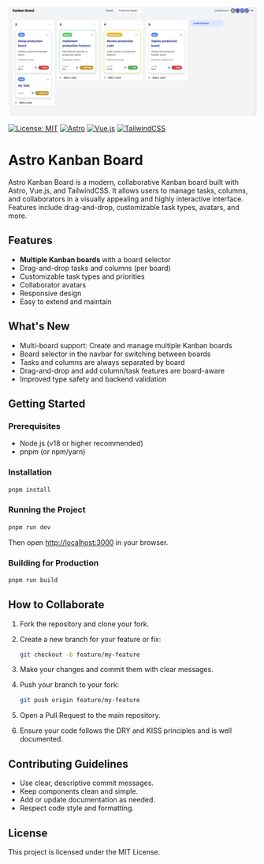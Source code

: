 ![Screenshot](./screenshot.png)

[![License: MIT](https://img.shields.io/badge/License-MIT-blue.svg)](LICENSE)
[![Astro](https://img.shields.io/badge/Astro-Framework-blueviolet)](https://astro.build/)
[![Vue.js](https://img.shields.io/badge/Vue.js-3.x-green)](https://vuejs.org/)
[![TailwindCSS](https://img.shields.io/badge/TailwindCSS-3.x-blue)](https://tailwindcss.com/)

# Astro Kanban Board

Astro Kanban Board is a modern, collaborative Kanban board built with Astro, Vue.js, and TailwindCSS. It allows users to manage tasks, columns, and collaborators in a visually appealing and highly interactive interface. Features include drag-and-drop, customizable task types, avatars, and more.

## Features

- **Multiple Kanban boards** with a board selector
- Drag-and-drop tasks and columns (per board)
- Customizable task types and priorities
- Collaborator avatars
- Responsive design
- Easy to extend and maintain

## What's New

- Multi-board support: Create and manage multiple Kanban boards
- Board selector in the navbar for switching between boards
- Tasks and columns are always separated by board
- Drag-and-drop and add column/task features are board-aware
- Improved type safety and backend validation

## Getting Started

### Prerequisites

- Node.js (v18 or higher recommended)
- pnpm (or npm/yarn)

### Installation

```bash
pnpm install
```

### Running the Project

```bash
pnpm run dev
```

Then open [http://localhost:3000](http://localhost:3000) in your browser.

### Building for Production

```bash
pnpm run build
```

## How to Collaborate

1. Fork the repository and clone your fork.
2. Create a new branch for your feature or fix:

   ```bash
   git checkout -b feature/my-feature
   ```

3. Make your changes and commit them with clear messages.
4. Push your branch to your fork:

   ```bash
   git push origin feature/my-feature
   ```

5. Open a Pull Request to the main repository.
6. Ensure your code follows the DRY and KISS principles and is well documented.

## Contributing Guidelines

- Use clear, descriptive commit messages.
- Keep components clean and simple.
- Add or update documentation as needed.
- Respect code style and formatting.

## License

This project is licensed under the MIT License.

